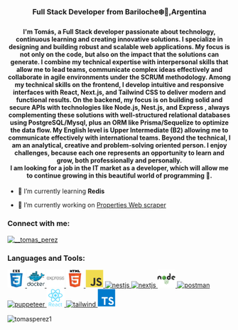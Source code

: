 <h3 align="center">Full Stack Developer from Bariloche❄️🌄,Argentina</h3>

<h4 align="center">
I'm Tomás, a Full Stack developer passionate about technology, continuous learning and creating innovative solutions. I specialize in designing and building robust and scalable web applications. My focus is not only on the code, but also on the impact that the solutions can generate. I combine my technical expertise with interpersonal skills that allow me to lead teams, communicate complex ideas effectively and collaborate in agile environments under the SCRUM methodology. Among my technical skills on the frontend, I develop intuitive and responsive interfaces with React, Next.js, and Tailwind CSS to deliver modern and functional results. On the backend, my focus is on building solid and secure APIs with technologies like Node.js, Nest.js, and Express , always complementing these solutions with well-structured relational databases using PostgreSQL/Mysql, plus an ORM like Prisma/Sequelize to optimize the data flow. My English level is Upper Intermediate (B2) allowing me to communicate effectively with international teams. Beyond the technical, I am an analytical, creative and problem-solving oriented person. I enjoy challenges, because each one represents an opportunity to learn and grow, both professionally and personally.
<br/>
I am looking for a job in the IT market as a developer, which will allow me to continue growing in this beautiful world of programming 🚀.
</h4>

- 🌱 I’m currently learning **Redis**

- 🔭 I’m currently working on [Properties Web scraper](https://github.com/TomasPerez1/property-scraper)


<h3 align="left">Connect with me:</h3>
<p align="left">
<a href="https://instagram.com/__tomas_perez" target="blank"><img align="center" src="https://raw.githubusercontent.com/rahuldkjain/github-profile-readme-generator/master/src/images/icons/Social/instagram.svg" alt="__tomas_perez" height="30" width="40" /></a>
</p>

<h3 align="left">Languages and Tools:</h3>
<p align="left"> <a href="https://www.w3schools.com/css/" target="_blank" rel="noreferrer"> <img src="https://raw.githubusercontent.com/devicons/devicon/master/icons/css3/css3-original-wordmark.svg" alt="css3" width="40" height="40"/> </a> <a href="https://www.docker.com/" target="_blank" rel="noreferrer"> <img src="https://raw.githubusercontent.com/devicons/devicon/master/icons/docker/docker-original-wordmark.svg" alt="docker" width="40" height="40"/> </a> <a href="https://expressjs.com" target="_blank" rel="noreferrer"> <img src="https://raw.githubusercontent.com/devicons/devicon/master/icons/express/express-original-wordmark.svg" alt="express" width="40" height="40"/> </a> <a href="https://www.w3.org/html/" target="_blank" rel="noreferrer"> <img src="https://raw.githubusercontent.com/devicons/devicon/master/icons/html5/html5-original-wordmark.svg" alt="html5" width="40" height="40"/> </a> <a href="https://developer.mozilla.org/en-US/docs/Web/JavaScript" target="_blank" rel="noreferrer"> <img src="https://raw.githubusercontent.com/devicons/devicon/master/icons/javascript/javascript-original.svg" alt="javascript" width="40" height="40"/> </a> <a href="https://nestjs.com/" target="_blank" rel="noreferrer"> <img src="https://res.cloudinary.com/dnxa8khx9/image/upload/v1736361429/scraper/nest.svg" alt="nestjs" width="40" height="40"/> </a> <a href="https://nextjs.org/" target="_blank" rel="noreferrer"> <img src="https://cdn.worldvectorlogo.com/logos/nextjs-2.svg" alt="nextjs" width="40" height="40"/> </a> <a href="https://nodejs.org" target="_blank" rel="noreferrer"> <img src="https://raw.githubusercontent.com/devicons/devicon/master/icons/nodejs/nodejs-original-wordmark.svg" alt="nodejs" width="40" height="40"/> </a> <a href="https://postman.com" target="_blank" rel="noreferrer"> <img src="https://www.vectorlogo.zone/logos/getpostman/getpostman-icon.svg" alt="postman" width="40" height="40"/> </a> <a href="https://github.com/puppeteer/puppeteer" target="_blank" rel="noreferrer"> <img src="https://www.vectorlogo.zone/logos/pptrdev/pptrdev-official.svg" alt="puppeteer" width="40" height="40"/> </a> <a href="https://reactjs.org/" target="_blank" rel="noreferrer"> <img src="https://raw.githubusercontent.com/devicons/devicon/master/icons/react/react-original-wordmark.svg" alt="react" width="40" height="40"/> </a> <a href="https://tailwindcss.com/" target="_blank" rel="noreferrer"> <img src="https://www.vectorlogo.zone/logos/tailwindcss/tailwindcss-icon.svg" alt="tailwind" width="40" height="40"/> </a> <a href="https://www.typescriptlang.org/" target="_blank" rel="noreferrer"> <img src="https://raw.githubusercontent.com/devicons/devicon/master/icons/typescript/typescript-original.svg" alt="typescript" width="40" height="40"/> </a> </p>

<p><img align="center" src="https://github-readme-streak-stats.herokuapp.com/?user=tomasperez1&theme=dark" alt="tomasperez1" /></p>


